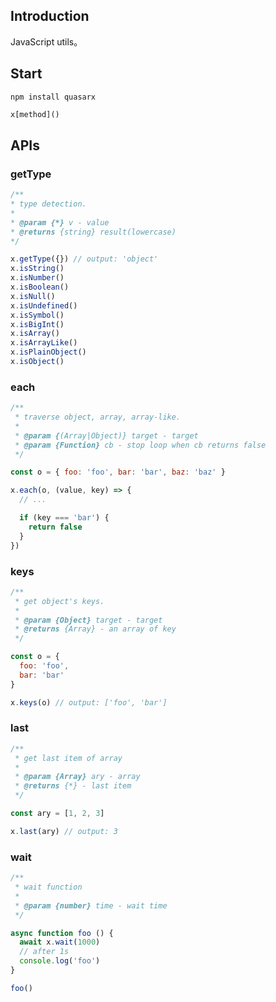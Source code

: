 ## Introduction

JavaScript utils。

## Start

```
npm install quasarx
```

```js
x[method]()
```

## APIs

### getType

```js
/**
* type detection.
* 
* @param {*} v - value
* @returns {string} result(lowercase)
*/

x.getType({}) // output: 'object'
x.isString()
x.isNumber()
x.isBoolean()
x.isNull()
x.isUndefined()
x.isSymbol()
x.isBigInt()
x.isArray()
x.isArrayLike()
x.isPlainObject()
x.isObject()
```

### each

```js
/**
 * traverse object, array, array-like.
 * 
 * @param {(Array|Object)} target - target
 * @param {Function} cb - stop loop when cb returns false
 */

const o = { foo: 'foo', bar: 'bar', baz: 'baz' }

x.each(o, (value, key) => {
  // ...

  if (key === 'bar') {
    return false 
  }
})
```

### keys

```javascript
/**
 * get object's keys.
 * 
 * @param {Object} target - target
 * @returns {Array} - an array of key
 */

const o = {
  foo: 'foo',
  bar: 'bar'
}

x.keys(o) // output: ['foo', 'bar']
```

### last

```javascript
/**
 * get last item of array
 * 
 * @param {Array} ary - array
 * @returns {*} - last item
 */

const ary = [1, 2, 3]

x.last(ary) // output: 3
```

### wait

```javascript
/**
 * wait function
 * 
 * @param {number} time - wait time
 */

async function foo () {
  await x.wait(1000)
  // after 1s
  console.log('foo')
}

foo()
```
